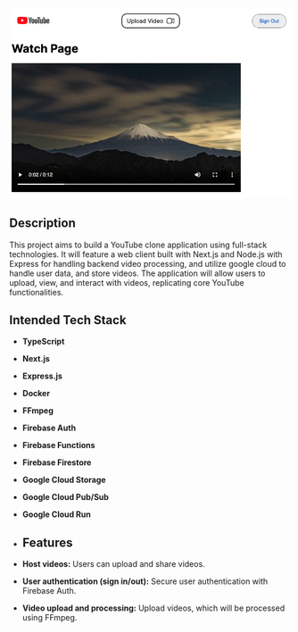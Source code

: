 
<img src="video_page3.png" alt="Video Playing Page" width="700"/>

## Description

This project aims to build a YouTube clone application using full-stack technologies. 
It will feature a web client built with Next.js and Node.js with Express for handling backend video processing, and utilize google cloud to handle user data, and store videos. 
The application will allow users to upload, view, and interact with videos, replicating core YouTube functionalities.

## Intended Tech Stack
- **TypeScript**
- **Next.js**
- **Express.js**
- **Docker**
- **FFmpeg**
- **Firebase Auth**
- **Firebase Functions**
- **Firebase Firestore**
- **Google Cloud Storage**
- **Google Cloud Pub/Sub**
- **Google Cloud Run**

- ## Features

- **Host videos:** Users can upload and share videos.
- **User authentication (sign in/out):** Secure user authentication with Firebase Auth.
- **Video upload and processing:** Upload videos, which will be processed using FFmpeg.

